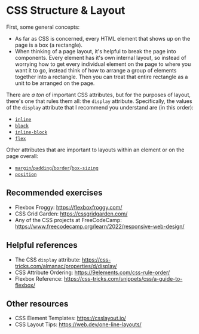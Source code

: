 # CSS Structure & Layout

First, some general concepts:
* As far as CSS is concerned, every HTML element that shows up on the page is a box (a rectangle).
* When thinking of a page layout, it's helpful to break the page into components. Every element has it's own internal layout, so instead of worrying how to get every individual element on the page to where you want it to go, instead think of how to arrange a group of elements together into a rectangle. Then you can treat that entire rectangle as a unit to be arranged on the page.

There are _a ton_ of important CSS attributes, but for the purposes of layout, there's one that rules them all: the `display` attribute. Specifically, the values of the `display` attribute that I recommend you understand are (in this order):
* [`inline`](https://css-tricks.com/almanac/properties/d/display/#aa-display-inline)
* [`block`](https://css-tricks.com/almanac/properties/d/display/#aa-display-block)
* [`inline-block`](https://css-tricks.com/almanac/properties/d/display/#aa-display-inline-block)
* [`flex`](https://css-tricks.com/snippets/css/a-guide-to-flexbox/)

Other attributes that are important to layouts within an element or on the page overall:
* [`margin`/`padding`/`border`](https://css-tricks.com/the-css-box-model/)/[`box-sizing`](https://css-tricks.com/box-sizing/)
* [`position`](https://css-tricks.com/almanac/properties/p/position/)

## Recommended exercises
* Flexbox Froggy: https://flexboxfroggy.com/
* CSS Grid Garden: https://cssgridgarden.com/
* Any of the CSS projects at FreeCodeCamp: https://www.freecodecamp.org/learn/2022/responsive-web-design/

## Helpful references
* The CSS `display` attribute: https://css-tricks.com/almanac/properties/d/display/
* CSS Attribute Ordering: https://9elements.com/css-rule-order/
* Flexbox Reference: https://css-tricks.com/snippets/css/a-guide-to-flexbox/

## Other resources
* CSS Element Templates: https://csslayout.io/
* CSS Layout Tips: https://web.dev/one-line-layouts/
